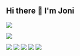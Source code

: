 
##                                               Hi there 👋 I'm Joni

![](https://readme-typing-svg.demolab.com?font=Fira+code&pause=1000&color=1ABC9C&width=435&lines=Web+developer;In+God+we+trust.;+All+others+must+bring+data.)
<!--
**jonz-dsgn/jonz-dsgn** is a ✨ _special_ ✨ repository because its `README.md` (this file) appears on your GitHub profile.

Here are some ideas to get you started:

* 🔭 I’m currently working on ...
* 🌱 I’m currently learning Javascript, React, MERN etc.
* 👯 I’m looking to collaborate on ...
* 🤔 I’m looking for help with ...
* 💬 Ask me about ...
* 📫 How to reach me: jiihoo86@yahoo.com
* 😄 Pronouns: ...
* ⚡ Fun fact: ...
-->
![](https://komarev.com/ghpvc/?username=your-github-jonz-dsgn)


![](https://img.shields.io/badge/Code-React-61DAFB?style=flat&logo=react&color=61DAFB)
![](https://img.shields.io/badge/Code-JavaScript-F7DF1E?style=flat&logo=javascript&color=F7DF1E)
![](https://img.shields.io/badge/Code-HTML-E34F26?style=flat&logo=html5&color=E34F26)
![](https://img.shields.io/badge/Code-CSS-1572B6?style=flat&logo=css3&color=1572B6)
![](https://img.shields.io/badge/Code-PHP-777BB4?style=flat&logo=php&color=777BB4)



